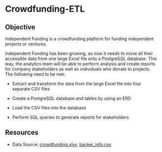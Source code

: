 # Crowdfunding-ETL

## Objective

Independent Funding is a crowdfunding platform for funding independent projects or ventures.

Independent Funding has been growing, so now it needs to move all their accessible data from one large Excel file onto a PostgreSQL database. This way, the analytics team will be able to perform analysis and create reports for company stakeholders as well as individuals who donate to projects. The following need to be met:

* Extract and transform the data from the large Excel file into four separate CSV files

* Create a PostgreSQL database and tables by using an ERD

* Load the CSV files into the database

* Perform SQL queries to generate reports for stakeholders

## Resources

* Data Source: [crowdfunding.xlsx](https://github.com/doliver231/Crowdfunding-ETL/blob/main/crowdfunding.xlsx), [backer_info.csv](https://github.com/doliver231/Crowdfunding-ETL/blob/main/backer_info.csv)

